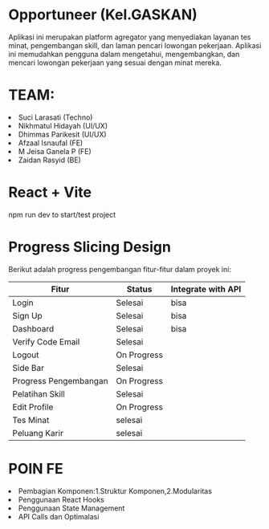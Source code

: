# Opportuneer (Kel.GASKAN)
Aplikasi ini merupakan platform agregator yang menyediakan layanan tes minat, 
pengembangan skill, dan laman pencari lowongan pekerjaan. Aplikasi ini memudahkan pengguna dalam mengetahui,
mengembangkan, dan mencari lowongan pekerjaan yang sesuai dengan minat mereka.

# TEAM:
<li>Suci Larasati (Techno)</li>
<li>Nikhmatul Hidayah (UI/UX)</li>
<li>Dhimmas Parikesit (UI/UX)</li>
<li>Afzaal Isnaufal (FE)</li>
<li>M Jeisa Ganela P (FE)</li>
<li>Zaidan Rasyid (BE)</li>

# React + Vite
npm run dev to start/test project

# Progress Slicing Design

Berikut adalah progress pengembangan fitur-fitur dalam proyek ini:

| Fitur                 | Status          | Integrate with API                   |
|-----------------------|-----------------|--------------------------------------|
| Login                 | Selesai         | bisa |
| Sign Up               | Selesai         |     bisa    |
| Dashboard             | Selesai         |  bisa     |
| Verify Code Email     | Selesai         |  |
| Logout                | On Progress     |  |
| Side Bar              | Selesai     | |
| Progress Pengembangan | On Progress     |     |
| Pelatihan Skill    | Selesai    |      |
| Edit Profile          | On Progress     |    |
| Tes Minat             | selesai      |         |
| Peluang Karir         | selesai     |        |

# POIN FE
<li>Pembagian Komponen:1.Struktur Komponen,2.Modularitas</li>
<li>Penggunaan React Hooks</li>
<li>Penggunaan State Management</li>
<li>API Calls dan Optimalasi</li>


